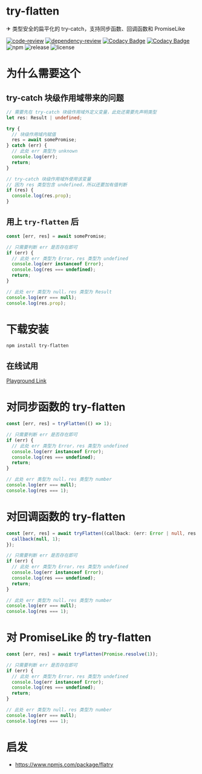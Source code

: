 # try-flatten

✈ 类型安全的扁平化的 try-catch，支持同步函数、回调函数和 PromiseLike

[![code-review](https://github.com/FrontEndDev-org/try-flatten/actions/workflows/code-review.yml/badge.svg)](https://github.com/FrontEndDev-org/try-flatten/actions/workflows/code-review.yml)
[![dependency-review](https://github.com/FrontEndDev-org/try-flatten/actions/workflows/dependency-review.yml/badge.svg)](https://github.com/FrontEndDev-org/try-flatten/actions/workflows/dependency-review.yml)
[![Codacy Badge](https://app.codacy.com/project/badge/Grade/948a21cc839b431490dd8b8bf22628c3)](https://app.codacy.com/gh/FrontEndDev-org/try-flatten/dashboard?utm_source=gh&utm_medium=referral&utm_content=&utm_campaign=Badge_grade)
[![Codacy Badge](https://app.codacy.com/project/badge/Coverage/948a21cc839b431490dd8b8bf22628c3)](https://app.codacy.com/gh/FrontEndDev-org/try-flatten/dashboard?utm_source=gh&utm_medium=referral&utm_content=&utm_campaign=Badge_coverage)
![npm](https://img.shields.io/npm/v/try-flatten)
![release](https://img.shields.io/github/v/release/FrontEndDev-org/try-flatten)
![license](https://img.shields.io/github/license/FrontEndDev-org/try-flatten)

# 为什么需要这个

## try-catch 块级作用域带来的问题

```ts
// 需要先在 try-catch 块级作用域外定义变量，此处还需要先声明类型
let res: Result | undefined;

try {
  // 块级作用域内赋值
  res = await somePromise;
} catch (err) {
  // 此处 err 类型为 unknown
  console.log(err);
  return;
}

// try-catch 块级作用域外使用该变量
// 因为 res 类型包含 undefined，所以还要加有值判断
if (res) {
  console.log(res.prop);
}
```

## 用上 `try-flatten` 后

```ts
const [err, res] = await somePromise;

// 只需要判断 err 是否存在即可
if (err) {
  // 此处 err 类型为 Error，res 类型为 undefined
  console.log(err instanceof Error);
  console.log(res === undefined);
  return;
}

// 此处 err 类型为 null，res 类型为 Result
console.log(err === null);
console.log(res.prop);
```

# 下载安装

```shell
npm install try-flatten
```

## 在线试用

[Playground Link](https://www.typescriptlang.org/zh/play?#code/JYWwDg9gTgLgBAbzjKBPAYgGwIYxgUwDs4BfOAMyghDgHIVUBacnPI2gbgCgv8APSLAoBXQgGMYwCMWwBnWflgA5YZkwAKAG7ZMw-AC44hVZgCUiLnDhR8MYVGLbd+OAF53Rk9xI9+g+OSiElIy8oowAKqEACb45MCE+NFaOnqGorHxidHmCJbWtvaOqS7urnAZcQlJ3r4C0AFBktJwcgqwAKJQVFApzoZdPbn5NnYOcE56cABk0xMlcAmyMNji+BDkcIPQtbz1QoHizaHtMCogAEaKfWmel4rDVqNFyKhg65uTpR60xvdQnC4Pj2-hERxCyHwy3UhGwIAMcGWUASAHMADSQ5YAYTkCPU5lcAD5WoRUI84GJpLIIJh8AA6TAQFHqehQySEFF0rm0DGw+GmbhWAjY3H43bCmAswAwKoBTa0Av4qAB1MeXB8W5iXkrJTCMs4ABtRRQDE2WQAXTcyDQWFwBEI6lVRLgAEYBTwrMBNuoDeSrG1wttel7BVZWmFYFFMtVksaXVYyPhMAoLMGQ6cVGpPd0Y8HfcphP91NGgz4SC6uBKWYA9tUAwDGK5VyVDiFUE9X5LU6sQ6TAXbBiADW6CaEPK6g7am7fcMGagA260DgAB9PGojVDDH8rlBmxMIMAcmqk8GFDAACqgdbCSX2lvJzWd8e9mEmDHOoOxrMkINt+D67or03m7AAHdsGAeAGCtNhbVHLse37QdpFLN0PS9A8fVDGB-SnLM0NOcMqmyAsoXfOB40TDVs3QtMNEDfIcPCc4N0I2R3yBUty1oAAFKgQGABQABlgF7fA61kBsxCbfdyK-PUDT-M1yiAkCwMtVgbXULjqF4+ljRpTR8HUZ1EMWZDM1QlM-VnANM1fcywxifCkiY4jSJcci6NzdMaOTHMzjzRjC3yYsXSAA)

# 对同步函数的 try-flatten

```ts
const [err, res] = tryFlatten(() => 1);

// 只需要判断 err 是否存在即可
if (err) {
  // 此处 err 类型为 Error，res 类型为 undefined
  console.log(err instanceof Error);
  console.log(res === undefined);
  return;
}

// 此处 err 类型为 null，res 类型为 number
console.log(err === null);
console.log(res === 1);
```

# 对回调函数的 try-flatten

```ts
const [err, res] = await tryFlatten((callback: (err: Error | null, res: number) => void) => {
  callback(null, 1);
});

// 只需要判断 err 是否存在即可
if (err) {
  // 此处 err 类型为 Error，res 类型为 undefined
  console.log(err instanceof Error);
  console.log(res === undefined);
  return;
}

// 此处 err 类型为 null，res 类型为 number
console.log(err === null);
console.log(res === 1);
```

# 对 PromiseLike 的 try-flatten

```ts
const [err, res] = await tryFlatten(Promise.resolve(1));

// 只需要判断 err 是否存在即可
if (err) {
  // 此处 err 类型为 Error，res 类型为 undefined
  console.log(err instanceof Error);
  console.log(res === undefined);
  return;
}

// 此处 err 类型为 null，res 类型为 number
console.log(err === null);
console.log(res === 1);
```

# 启发

- <https://www.npmjs.com/package/flatry>
